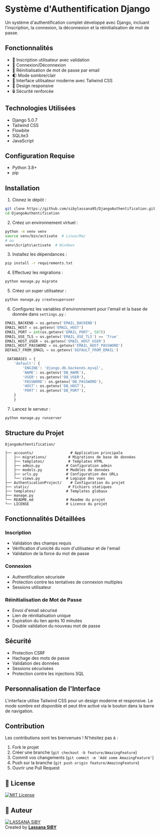 # Système d'Authentification Django

Un système d'authentification complet développé avec Django, incluant l'inscription, la connexion, la déconnexion et la réinitialisation de mot de passe.

## Fonctionnalités

- 👤 Inscription utilisateur avec validation
- 🔐 Connexion/Déconnexion
- 📧 Réinitialisation de mot de passe par email
- 🌓 Mode sombre/clair
- 🎨 Interface utilisateur moderne avec Tailwind CSS
- 📱 Design responsive
- 🔒 Sécurité renforcée

## Technologies Utilisées

- Django 5.0.7
- Tailwind CSS
- Flowbite
- SQLite3
- JavaScript

## Configuration Requise

- Python 3.8+
- pip

## Installation

1. Clonez le dépôt :
```bash
git clone https://github.com/sibylassana95/DjangoAuthentification.git
cd DjangoAuthentification
```

2. Créez un environnement virtuel :
```bash
python -m venv venv
source venv/bin/activate  # Linux/Mac
# ou
venv\Scripts\activate  # Windows
```

3. Installez les dépendances :
```bash
pip install -r requirements.txt
```

4. Effectuez les migrations :
```bash
python manage.py migrate
```

5. Créez un super utilisateur :
```bash
python manage.py createsuperuser
```

6. Configurez les variables d'environnement pour l'email et la base de donnée dans `settings.py` :
```python
EMAIL_BACKEND = os.getenv('EMAIL_BACKEND')
EMAIL_HOST = os.getenv('EMAIL_HOST')
EMAIL_PORT = int(os.getenv('EMAIL_PORT', 587))
EMAIL_USE_TLS = os.getenv('EMAIL_USE_TLS') == 'True'
EMAIL_HOST_USER = os.getenv('EMAIL_HOST_USER')
EMAIL_HOST_PASSWORD = os.getenv('EMAIL_HOST_PASSWORD')
DEFAULT_FROM_EMAIL = os.getenv('DEFAULT_FROM_EMAIL')
```
```python
 DATABASES = {
    'default': {
        'ENGINE': 'django.db.backends.mysql',
        'NAME': os.getenv('DB_NAME'),
        'USER': os.getenv('DB_USER'),
        'PASSWORD': os.getenv('DB_PASSWORD'),
        'HOST': os.getenv('DB_HOST'),
        'PORT': os.getenv('DB_PORT'),
    }
    }
```
7. Lancez le serveur :
```bash
python manage.py runserver
```

## Structure du Projet

```
DjangoAuthentification/

├── accounts/                 # Application principale
│   ├── migrations/          # Migrations de base de données
│   ├── templates/           # Templates HTML
│   ├── admin.py            # Configuration admin
│   ├── models.py           # Modèles de données
│   ├── urls.py             # Configuration des URLs
│   └── views.py            # Logique des vues
├── AuthenticationProject/    # Configuration du projet
├── static/                  # Fichiers statiques
├── templates/              # Templates globaux
├── manage.py               
└── README.md               # Readme du projet
└── LICENSE                 # Licence du projet

```

## Fonctionnalités Détaillées

### Inscription
- Validation des champs requis
- Vérification d'unicité du nom d'utilisateur et de l'email
- Validation de la force du mot de passe

### Connexion
- Authentification sécurisée
- Protection contre les tentatives de connexion multiples
- Sessions utilisateur

### Réinitialisation de Mot de Passe
- Envoi d'email sécurisé
- Lien de réinitialisation unique
- Expiration du lien après 10 minutes
- Double validation du nouveau mot de passe

## Sécurité

- Protection CSRF
- Hachage des mots de passe
- Validation des données
- Sessions sécurisées
- Protection contre les injections SQL

## Personnalisation de l'Interface

L'interface utilise Tailwind CSS pour un design moderne et responsive. Le mode sombre est disponible et peut être activé via le bouton dans la barre de navigation.

## Contribution

Les contributions sont les bienvenues ! N'hésitez pas à :

1. Fork le projet
2. Créer une branche (`git checkout -b feature/AmazingFeature`)
3. Commit vos changements (`git commit -m 'Add some AmazingFeature'`)
4. Push sur la branche (`git push origin feature/AmazingFeature`)
5. Ouvrir une Pull Request

## 📝 License

[![MIT License](https://img.shields.io/badge/License-MIT-green.svg)](./LICENSE)

## 👤 Auteur 

[![LASSANA SIBY](https://avatars.githubusercontent.com/u/103085452?u=13ace4d88a52056741734e0f802ca7c0053e1e80&v=4&s=40)](https://github.com/sibylassana95)  
Created by **[Lassana SIBY](https://github.com/sibylassana95)**

